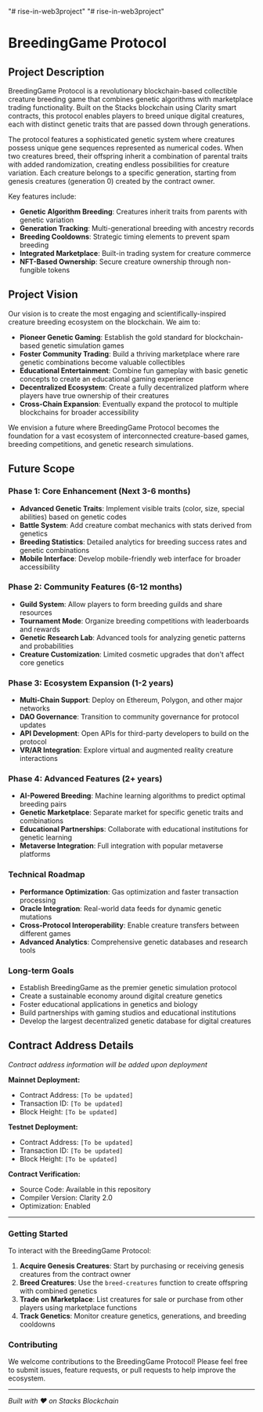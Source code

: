 "# rise-in-web3project" 
"# rise-in-web3project"


# BreedingGame Protocol

## Project Description

BreedingGame Protocol is a revolutionary blockchain-based collectible creature breeding game that combines genetic algorithms with marketplace trading functionality. Built on the Stacks blockchain using Clarity smart contracts, this protocol enables players to breed unique digital creatures, each with distinct genetic traits that are passed down through generations.

The protocol features a sophisticated genetic system where creatures possess unique gene sequences represented as numerical codes. When two creatures breed, their offspring inherit a combination of parental traits with added randomization, creating endless possibilities for creature variation. Each creature belongs to a specific generation, starting from genesis creatures (generation 0) created by the contract owner.

Key features include:
- **Genetic Algorithm Breeding**: Creatures inherit traits from parents with genetic variation
- **Generation Tracking**: Multi-generational breeding with ancestry records
- **Breeding Cooldowns**: Strategic timing elements to prevent spam breeding
- **Integrated Marketplace**: Built-in trading system for creature commerce
- **NFT-Based Ownership**: Secure creature ownership through non-fungible tokens

## Project Vision

Our vision is to create the most engaging and scientifically-inspired creature breeding ecosystem on the blockchain. We aim to:

- **Pioneer Genetic Gaming**: Establish the gold standard for blockchain-based genetic simulation games
- **Foster Community Trading**: Build a thriving marketplace where rare genetic combinations become valuable collectibles
- **Educational Entertainment**: Combine fun gameplay with basic genetic concepts to create an educational gaming experience
- **Decentralized Ecosystem**: Create a fully decentralized platform where players have true ownership of their creatures
- **Cross-Chain Expansion**: Eventually expand the protocol to multiple blockchains for broader accessibility

We envision a future where BreedingGame Protocol becomes the foundation for a vast ecosystem of interconnected creature-based games, breeding competitions, and genetic research simulations.

## Future Scope

### Phase 1: Core Enhancement (Next 3-6 months)
- **Advanced Genetic Traits**: Implement visible traits (color, size, special abilities) based on genetic codes
- **Battle System**: Add creature combat mechanics with stats derived from genetics
- **Breeding Statistics**: Detailed analytics for breeding success rates and genetic combinations
- **Mobile Interface**: Develop mobile-friendly web interface for broader accessibility

### Phase 2: Community Features (6-12 months)
- **Guild System**: Allow players to form breeding guilds and share resources
- **Tournament Mode**: Organize breeding competitions with leaderboards and rewards
- **Genetic Research Lab**: Advanced tools for analyzing genetic patterns and probabilities
- **Creature Customization**: Limited cosmetic upgrades that don't affect core genetics

### Phase 3: Ecosystem Expansion (1-2 years)
- **Multi-Chain Support**: Deploy on Ethereum, Polygon, and other major networks
- **DAO Governance**: Transition to community governance for protocol updates
- **API Development**: Open APIs for third-party developers to build on the protocol
- **VR/AR Integration**: Explore virtual and augmented reality creature interactions

### Phase 4: Advanced Features (2+ years)
- **AI-Powered Breeding**: Machine learning algorithms to predict optimal breeding pairs
- **Genetic Marketplace**: Separate market for specific genetic traits and combinations
- **Educational Partnerships**: Collaborate with educational institutions for genetic learning
- **Metaverse Integration**: Full integration with popular metaverse platforms

### Technical Roadmap
- **Performance Optimization**: Gas optimization and faster transaction processing
- **Oracle Integration**: Real-world data feeds for dynamic genetic mutations
- **Cross-Protocol Interoperability**: Enable creature transfers between different games
- **Advanced Analytics**: Comprehensive genetic databases and research tools

### Long-term Goals
- Establish BreedingGame as the premier genetic simulation protocol
- Create a sustainable economy around digital creature genetics
- Foster educational applications in genetics and biology
- Build partnerships with gaming studios and educational institutions
- Develop the largest decentralized genetic database for digital creatures

## Contract Address Details

*Contract address information will be added upon deployment*

**Mainnet Deployment:**
- Contract Address: `[To be updated]`
- Transaction ID: `[To be updated]`
- Block Height: `[To be updated]`

**Testnet Deployment:**
- Contract Address: `[To be updated]`
- Transaction ID: `[To be updated]`
- Block Height: `[To be updated]`

**Contract Verification:**
- Source Code: Available in this repository
- Compiler Version: Clarity 2.0
- Optimization: Enabled

---

### Getting Started

To interact with the BreedingGame Protocol:

1. **Acquire Genesis Creatures**: Start by purchasing or receiving genesis creatures from the contract owner
2. **Breed Creatures**: Use the `breed-creatures` function to create offspring with combined genetics
3. **Trade on Marketplace**: List creatures for sale or purchase from other players using marketplace functions
4. **Track Genetics**: Monitor creature genetics, generations, and breeding cooldowns

### Contributing

We welcome contributions to the BreedingGame Protocol! Please feel free to submit issues, feature requests, or pull requests to help improve the ecosystem.

---

*Built with ❤️ on Stacks Blockchain*
